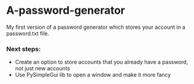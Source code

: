 # A-password-generator
My first version of a password generator which stores your account in a password.txt file.

### Next steps:
- Create an option to store accounts that you already have a password, not just new accounts
- Use PySimpleGui lib to open a window and make it more fancy

